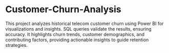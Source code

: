 # Customer-Churn-Analysis
This project analyzes historical telecom customer churn using Power BI for visualizations and insights. SQL queries validate the results, ensuring accuracy. It highlights churn trends, customer demographics, and contributing factors, providing actionable insights to guide retention strategies.
